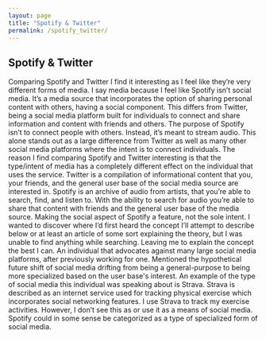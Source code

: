 ```yaml
---
layout: page
title: "Spotify & Twitter"
permalink: /spotify_twitter/
---
```


## Spotify & Twitter

Comparing Spotify and Twitter I find it interesting as I feel like they’re very different forms of media. I say media because I feel like Spotify isn’t social media. It’s a media source that incorporates the option of sharing personal content with others, having a social component. This differs from Twitter, being a social media platform built for individuals to connect and share information and content with friends and others. The purpose of Spotify isn’t to connect people with others. Instead, it’s meant to stream audio. This alone stands out as a large difference from Twitter as well as many other social media platforms where the intent is to connect individuals.
The reason I find comparing Spotify and Twitter interesting is that the type/intent of media has a completely different effect on the individual that uses the service. Twitter is a compilation of informational content that you, your friends, and the general user base of the social media source are interested in. Spotify is an archive of audio from artists, that you’re able to search, find, and listen to. With the ability to search for audio you’re able to share that content with friends and the general user base of the media source. Making the social aspect of Spotify a feature, not the sole intent.
I wanted to discover where I’d first heard the concept I’ll attempt to describe below or at least an article of some sort explaining the theory, but I was unable to find anything while searching. Leaving me to explain the concept the best I can. An individual that advocates against many large social media platforms, after previously working for one. Mentioned the hypothetical future shift of social media drifting from being a general-purpose to being more specialized based on the user base's interest. An example of the type of social media this individual was speaking about is Strava. Strava is described as an internet service used for tracking physical exercise which incorporates social networking features. I use Strava to track my exercise activities. However, I don’t see this as or use it as a means of social media. Spotify could in some sense be categorized as a type of specialized form of social media.
